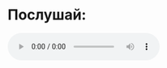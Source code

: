 <html>
<body>
  <h1>Послушай:</h1>
  <audio controls>
    <source src="./Ernest_Merkel.mp3" type="audio/mpeg">
    Ваш браузер не поддерживает воспроизведение аудио.
  </audio>
</body>
</html>
